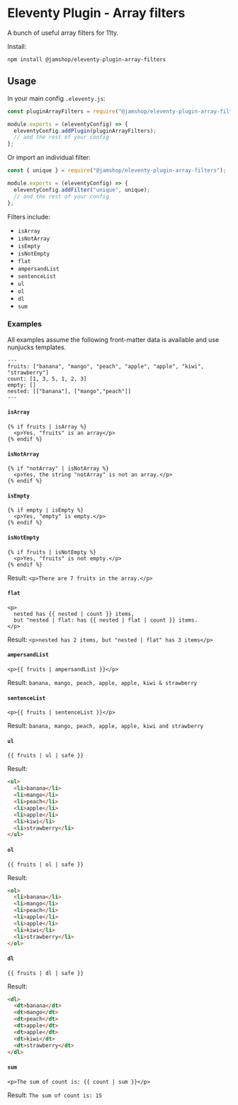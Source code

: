 # Eleventy Plugin - Array filters

A bunch of useful array filters for 11ty.

Install:

```
npm install @jamshop/eleventy-plugin-array-filters
```

## Usage

In your main config `.eleventy.js`: 

```js
const pluginArrayFilters = require("@jamshop/eleventy-plugin-array-filters");

module.exports = (eleventyConfig) => {
  eleventyConfig.addPlugin(pluginArrayFilters);
  // and the rest of your config
};
```

Or import an individual filter:

```js
const { unique } = require("@jamshop/eleventy-plugin-array-filters");

module.exports = (eleventyConfig) => {
  eleventyConfig.addFilter("unique", unique);
  // and the rest of your config
};
```

Filters include:

 - `isArray`
 - `isNotArray`
 - `isEmpty`
 - `isNotEmpty`
 - `flat`
 - `ampersandList`
 - `sentenceList`
 - `ul`
 - `ol`
 - `dl`
 - `sum`

### Examples

All examples assume the following front-matter data is available and use nunjucks templates.

```
---
fruits: ["banana", "mango", "peach", "apple", "apple", "kiwi", "strawberry"]
count: [1, 3, 5, 1, 2, 3]
empty: []
nested: [["banana"], ["mango","peach"]]
--- 
```

#### `isArray`

```
{% if fruits | isArray %}
  <p>Yes, "fruits" is an array</p>
{% endif %}
```

#### `isNotArray`

```
{% if "notArray" | isNotArray %}
  <p>Yes, the string "notArray" is not an array.</p>
{% endif %}
```

#### `isEmpty`

```
{% if empty | isEmpty %}
  <p>Yes, "empty" is empty.</p>
{% endif %}
```

#### `isNotEmpty`

```
{% if fruits | isNotEmpty %}
  <p>Yes, "fruits" is not empty.</p>
{% endif %}
```

Result: `<p>There are 7 fruits in the array.</p>`

#### `flat`

```
<p>
  nested has {{ nested | count }} items, 
  but "nested | flat: has {{ nested | flat | count }} items.
</p>

```

Result: `<p>nested has 2 items, but "nested | flat" has 3 items</p>`

#### `ampersandList`

```
<p>{{ fruits | ampersandList }}</p>
```
Result: `banana, mango, peach, apple, apple, kiwi & strawberry`

#### `sentenceList`

```
<p>{{ fruits | sentenceList }}</p>
```
Result: `banana, mango, peach, apple, apple, kiwi and strawberry`
#### `ul`

```
{{ fruits | ul | safe }}
```
Result: 

```html
<ul>
  <li>banana</li>
  <li>mango</li>
  <li>peach</li>
  <li>apple</li>
  <li>apple</li>
  <li>kiwi</li>
  <li>strawberry</li>
</ul>
```

#### `ol`

```
{{ fruits | ol | safe }}
```
Result: 

```html
<ol>
  <li>banana</li>
  <li>mango</li>
  <li>peach</li>
  <li>apple</li>
  <li>apple</li>
  <li>kiwi</li>
  <li>strawberry</li>
</ol>
```
#### `dl`

```
{{ fruits | dl | safe }}
```
Result: 

```html
<dl>
  <dt>banana</dt>
  <dt>mango</dt>
  <dt>peach</dt>
  <dt>apple</dt>
  <dt>apple</dt>
  <dt>kiwi</dt>
  <dt>strawberry</dt>
</dl>
```

#### `sum`

```
<p>The sum of count is: {{ count | sum }}</p>
```
Result: `The sum of count is: 15`